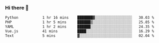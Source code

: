 ### Hi there 👋

<!--START_SECTION:waka-->

```txt
Python           1 hr 16 mins    ███████▓░░░░░░░░░░░░░░░░░   30.03 %
PHP              1 hr 5 mins     ██████▒░░░░░░░░░░░░░░░░░░   25.85 %
YAML             1 hr 2 mins     ██████░░░░░░░░░░░░░░░░░░░   24.35 %
Vue.js           41 mins         ████░░░░░░░░░░░░░░░░░░░░░   16.29 %
Text             5 mins          ▓░░░░░░░░░░░░░░░░░░░░░░░░   02.04 %
```

<!--END_SECTION:waka-->

<!--
**Jonas-VanHaeken/Jonas-VanHaeken** is a ✨ _special_ ✨ repository because its `README.md` (this file) appears on your GitHub profile.

Here are some ideas to get you started:

- 🔭 I’m currently working on ...
- 🌱 I’m currently learning ...
- 👯 I’m looking to collaborate on ...
- 🤔 I’m looking for help with ...
- 💬 Ask me about ...
- 📫 How to reach me: ...
- 😄 Pronouns: ...
- ⚡ Fun fact: ...
-->
